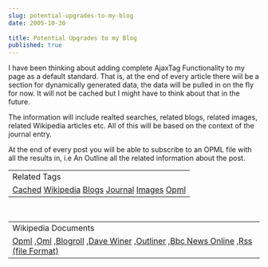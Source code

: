 ```yaml
---
slug: potential-upgrades-to-my-blog
date: 2005-10-30
 
title: Potential Upgrades to my Blog
published: true
---
```

I have been thinking about adding complete AjaxTag Functionality to my page as a default standard.  That is, at the end of every article there wiil be a section for dynamically generated data, the data will be pulled in on the fly for now.  It will not be cached but I might have to think about that in the future.<p />The information will include realted searches, related blogs, related images, related Wikipedia articles etc.  All of this will be based on the context of the journal entry.<p />At the end of every post you will be able to subscribe to an OPML file with all the results in, i.e An Outline all the related information about the post.<p /><table class="TechnoratiHead TagHeader">
<tr><td>Related Tags</td></tr>
<tr class="Technorati"><td>
<a href="https://paul.kinlan.me/tags/Cached" class="Tag" rel="tag">Cached</a> <a href="https://paul.kinlan.me/tags/Wikipedia" class="Tag" rel="tag">Wikipedia</a> <a href="https://paul.kinlan.me/tags/Blogs" class="Tag" rel="tag">Blogs</a> <a href="https://paul.kinlan.me/tags/Journal" class="Tag" rel="tag">Journal</a> <a href="https://paul.kinlan.me/tags/Images" class="Tag" rel="tag">Images</a> <a href="https://paul.kinlan.me/tags/Opml" class="Tag" rel="tag">Opml</a>
</td></tr>
</table><br /><table class="TechnoratiHead TagHeader">
<tr><td>Wikipedia Documents</td></tr>
<tr class="Technorati"><td>
<a href="http://en.wikipedia.org/wiki/OPML">Opml</a> ,<a href="http://en.wikipedia.org/wiki/OML">Oml</a> ,<a href="http://en.wikipedia.org/wiki/Blogroll">Blogroll</a> ,<a href="http://en.wikipedia.org/wiki/Dave_Winer">Dave Winer</a> ,<a href="http://en.wikipedia.org/wiki/Outliner">Outliner</a> ,<a href="http://en.wikipedia.org/wiki/BBC_News_Online">Bbc News Online</a> ,<a href="http://en.wikipedia.org/wiki/RSS_(protocol)">Rss (file Format)</a>
</td></tr>
</table>

